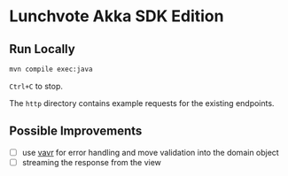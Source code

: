 # Lunchvote Akka SDK Edition

## Run Locally

```bash
mvn compile exec:java
```

`Ctrl+C` to stop.

The `http` directory contains example requests for the existing endpoints.

## Possible Improvements

- [ ] use [vavr](https://github.com/vavr-io/vavr) for error handling and move validation into the domain object
- [ ] streaming the response from the view